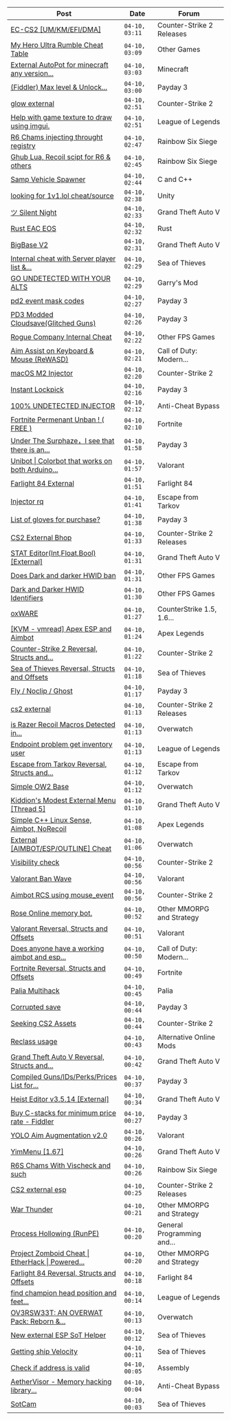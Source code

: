 |Post|Date|Forum|
|----|----|-----|
|[EC-CS2 \[UM/KM/EFI/DMA\]](https://www.unknowncheats.me/forum/counter-strike-2-releases/604514-ec-cs2-um-km-efi-dma.html)|`04-10, 03:11`|Counter-Strike 2 Releases|
|[My Hero Ultra Rumble Cheat Table](https://www.unknowncheats.me/forum/other-games/604426-hero-ultra-rumble-cheat-table.html)|`04-10, 03:09`|Other Games|
|[External AutoPot for minecraft any version...](https://www.unknowncheats.me/forum/minecraft/604492-external-autopot-minecraft-version-lunare.html)|`04-10, 03:03`|Minecraft|
|[(Fiddler) Max level & Unlock...](https://www.unknowncheats.me/forum/payday-3-a/602977-fiddler-max-level-unlock-masks-suits-items.html)|`04-10, 03:00`|Payday 3|
|[glow external](https://www.unknowncheats.me/forum/counter-strike-2-a/604503-glow-external.html)|`04-10, 02:51`|Counter-Strike 2|
|[Help with game texture to draw using imgui.](https://www.unknowncheats.me/forum/league-of-legends/604603-help-game-texture-draw-using-imgui.html)|`04-10, 02:51`|League of Legends|
|[R6 Chams injecting throught registry](https://www.unknowncheats.me/forum/rainbow-six-siege/594608-r6-chams-injecting-throught-registry.html)|`04-10, 02:47`|Rainbow Six Siege|
|[Ghub Lua, Recoil scipt for R6 & others](https://www.unknowncheats.me/forum/rainbow-six-siege/602483-ghub-lua-recoil-scipt-r6.html)|`04-10, 02:45`|Rainbow Six Siege|
|[Samp Vehicle Spawner](https://www.unknowncheats.me/forum/c-and-c-/603106-samp-vehicle-spawner.html)|`04-10, 02:44`|C and C++|
|[looking for 1v1.lol cheat/source](https://www.unknowncheats.me/forum/unity/604148-looking-1v1-lol-cheat-source.html)|`04-10, 02:38`|Unity|
|[ツ Silent Night](https://www.unknowncheats.me/forum/grand-theft-auto-v/604599-silent-night.html)|`04-10, 02:33`|Grand Theft Auto V|
|[Rust EAC EOS](https://www.unknowncheats.me/forum/rust/603236-rust-eac-eos.html)|`04-10, 02:32`|Rust|
|[BigBase V2](https://www.unknowncheats.me/forum/grand-theft-auto-v/327176-bigbase-v2.html)|`04-10, 02:31`|Grand Theft Auto V|
|[Internal cheat with Server player list &...](https://www.unknowncheats.me/forum/sea-of-thieves/601862-internal-cheat-server-player-list-scuttle-ship-cooldown-bypass.html)|`04-10, 02:29`|Sea of Thieves|
|[GO UNDETECTED WITH YOUR ALTS](https://www.unknowncheats.me/forum/garry-s-mod/604392-undetected-alts.html)|`04-10, 02:29`|Garry's Mod|
|[pd2 event mask codes](https://www.unknowncheats.me/forum/payday-3-a/604517-pd2-event-mask-codes.html)|`04-10, 02:27`|Payday 3|
|[PD3 Modded Cloudsave(Glitched Guns)](https://www.unknowncheats.me/forum/payday-3-a/603421-pd3-modded-cloudsave-glitched-guns.html)|`04-10, 02:26`|Payday 3|
|[Rogue Company Internal Cheat](https://www.unknowncheats.me/forum/other-fps-games/604154-rogue-company-internal-cheat.html)|`04-10, 02:22`|Other FPS Games|
|[Aim Assist on Keyboard & Mouse (ReWASD)](https://www.unknowncheats.me/forum/call-of-duty-modern-warfare-ii/600587-aim-assist-keyboard-mouse-rewasd.html)|`04-10, 02:21`|Call of Duty: Modern...|
|[macOS M2 Injector](https://www.unknowncheats.me/forum/counter-strike-2-a/604565-macos-m2-injector.html)|`04-10, 02:20`|Counter-Strike 2|
|[Instant Lockpick](https://www.unknowncheats.me/forum/payday-3-a/603935-instant-lockpick.html)|`04-10, 02:16`|Payday 3|
|[100% UNDETECTED INJECTOR](https://www.unknowncheats.me/forum/anti-cheat-bypass/508347-100-undetected-injector.html)|`04-10, 02:12`|Anti-Cheat Bypass|
|[Fortnite Permenant Unban ! ( FREE )](https://www.unknowncheats.me/forum/fortnite/598535-fortnite-permenant-unban-free.html)|`04-10, 02:10`|Fortnite|
|[Under The Surphaze，I see that there is an...](https://www.unknowncheats.me/forum/payday-3-a/604484-surphaze-effect-stealth.html)|`04-10, 01:58`|Payday 3|
|[Unibot \| Colorbot that works on both Arduino...](https://www.unknowncheats.me/forum/valorant/604387-unibot-colorbot-arduino-raspberry.html)|`04-10, 01:57`|Valorant|
|[Farlight 84 External](https://www.unknowncheats.me/forum/farlight-84-a/598853-farlight-84-external.html)|`04-10, 01:51`|Farlight 84|
|[Injector rq](https://www.unknowncheats.me/forum/escape-from-tarkov/603738-injector-rq.html)|`04-10, 01:41`|Escape from Tarkov|
|[List of gloves for purchase?](https://www.unknowncheats.me/forum/payday-3-a/604431-list-gloves-purchase.html)|`04-10, 01:38`|Payday 3|
|[CS2 External Bhop](https://www.unknowncheats.me/forum/counter-strike-2-releases/604580-cs2-external-bhop.html)|`04-10, 01:33`|Counter-Strike 2 Releases|
|[STAT Editor(Int,Float,Bool)\[External\]](https://www.unknowncheats.me/forum/grand-theft-auto-v/476043-stat-editor-int-float-bool-external.html)|`04-10, 01:31`|Grand Theft Auto V|
|[Does Dark and darker HWID ban](https://www.unknowncheats.me/forum/other-fps-games/599454-dark-darker-hwid-ban.html)|`04-10, 01:31`|Other FPS Games|
|[Dark and Darker HWID Identifiers](https://www.unknowncheats.me/forum/other-fps-games/602349-dark-darker-hwid-identifiers.html)|`04-10, 01:30`|Other FPS Games|
|[oxWARE](https://www.unknowncheats.me/forum/counterstrike-1-5-1-6-and-mods/580057-oxware.html)|`04-10, 01:27`|CounterStrike 1.5, 1.6...|
|[\[KVM - vmread\] Apex ESP and Aimbot](https://www.unknowncheats.me/forum/apex-legends/406426-kvm-vmread-apex-esp-aimbot.html)|`04-10, 01:24`|Apex Legends|
|[Counter-Strike 2 Reversal, Structs and...](https://www.unknowncheats.me/forum/counter-strike-2-a/576077-counter-strike-2-reversal-structs-offsets.html)|`04-10, 01:22`|Counter-Strike 2|
|[Sea of Thieves Reversal, Structs and Offsets](https://www.unknowncheats.me/forum/sea-of-thieves/278391-sea-thieves-reversal-structs-offsets.html)|`04-10, 01:18`|Sea of Thieves|
|[Fly / Noclip / Ghost](https://www.unknowncheats.me/forum/payday-3-a/603453-fly-noclip-ghost.html)|`04-10, 01:17`|Payday 3|
|[cs2 external](https://www.unknowncheats.me/forum/counter-strike-2-releases/604166-cs2-external.html)|`04-10, 01:13`|Counter-Strike 2 Releases|
|[is Razer Recoil Macros Detected in...](https://www.unknowncheats.me/forum/overwatch/603722-razer-recoil-macros-detected-overwatch-vm.html)|`04-10, 01:13`|Overwatch|
|[Endpoint problem get inventory user](https://www.unknowncheats.me/forum/league-of-legends/604391-endpoint-inventory-user.html)|`04-10, 01:13`|League of Legends|
|[Escape from Tarkov Reversal, Structs and...](https://www.unknowncheats.me/forum/escape-from-tarkov/226519-escape-tarkov-reversal-structs-offsets.html)|`04-10, 01:12`|Escape from Tarkov|
|[Simple OW2 Base](https://www.unknowncheats.me/forum/overwatch/603651-simple-ow2-base.html)|`04-10, 01:12`|Overwatch|
|[Kiddion's Modest External Menu \[Thread 5\]](https://www.unknowncheats.me/forum/grand-theft-auto-v/576854-kiddions-modest-external-menu-thread-5-a.html)|`04-10, 01:10`|Grand Theft Auto V|
|[Simple C++ Linux Sense, Aimbot, NoRecoil](https://www.unknowncheats.me/forum/apex-legends/515784-simple-linux-sense-aimbot-norecoil.html)|`04-10, 01:08`|Apex Legends|
|[External \[AIMBOT/ESP/OUTLINE\] Cheat](https://www.unknowncheats.me/forum/overwatch/603320-external-aimbot-esp-outline-cheat.html)|`04-10, 01:06`|Overwatch|
|[Visibility check](https://www.unknowncheats.me/forum/counter-strike-2-a/604579-visibility-check.html)|`04-10, 00:56`|Counter-Strike 2|
|[Valorant Ban Wave](https://www.unknowncheats.me/forum/valorant/604277-valorant-ban-wave.html)|`04-10, 00:56`|Valorant|
|[Aimbot RCS using mouse_event](https://www.unknowncheats.me/forum/counter-strike-2-a/604483-aimbot-rcs-using-mouse_event.html)|`04-10, 00:56`|Counter-Strike 2|
|[Rose Online memory bot.](https://www.unknowncheats.me/forum/other-mmorpg-and-strategy/595390-rose-online-memory-bot.html)|`04-10, 00:52`|Other MMORPG and Strategy|
|[Valorant Reversal, Structs and Offsets](https://www.unknowncheats.me/forum/valorant/385792-valorant-reversal-structs-offsets.html)|`04-10, 00:51`|Valorant|
|[Does anyone have a working aimbot and esp...](https://www.unknowncheats.me/forum/call-of-duty-modern-warfare-ii/604516-aimbot-esp-call-duty-warzone.html)|`04-10, 00:50`|Call of Duty: Modern...|
|[Fortnite Reversal, Structs and Offsets](https://www.unknowncheats.me/forum/fortnite/235061-fortnite-reversal-structs-offsets.html)|`04-10, 00:49`|Fortnite|
|[Palia Multihack](https://www.unknowncheats.me/forum/palia/596326-palia-multihack.html)|`04-10, 00:45`|Palia|
|[Corrupted save](https://www.unknowncheats.me/forum/payday-3-a/604540-corrupted-save.html)|`04-10, 00:44`|Payday 3|
|[Seeking CS2 Assets](https://www.unknowncheats.me/forum/counter-strike-2-a/604547-seeking-cs2-assets.html)|`04-10, 00:44`|Counter-Strike 2|
|[Reclass usage](https://www.unknowncheats.me/forum/alternative-online-mods/604575-reclass-usage.html)|`04-10, 00:43`|Alternative Online Mods|
|[Grand Theft Auto V Reversal, Structs and...](https://www.unknowncheats.me/forum/grand-theft-auto-v/144028-grand-theft-auto-reversal-structs-offsets.html)|`04-10, 00:42`|Grand Theft Auto V|
|[Compiled Guns/IDs/Perks/Prices List for...](https://www.unknowncheats.me/forum/payday-3-a/603130-compiled-guns-ids-perks-prices-list-fiddlers.html)|`04-10, 00:37`|Payday 3|
|[Heist Editor v3.5.14 \[External\]](https://www.unknowncheats.me/forum/grand-theft-auto-v/451205-heist-editor-v3-5-14-external.html)|`04-10, 00:34`|Grand Theft Auto V|
|[Buy C-stacks for minimum price rate - Fiddler](https://www.unknowncheats.me/forum/payday-3-a/604501-buy-stacks-minimum-price-rate-fiddler.html)|`04-10, 00:27`|Payday 3|
|[YOLO Aim Augmentation v2.0](https://www.unknowncheats.me/forum/valorant/469268-yolo-aim-augmentation-v2-0-a.html)|`04-10, 00:26`|Valorant|
|[YimMenu \[1.67\]](https://www.unknowncheats.me/forum/grand-theft-auto-v/476972-yimmenu-1-67-a.html)|`04-10, 00:26`|Grand Theft Auto V|
|[R6S Chams With Vischeck and such](https://www.unknowncheats.me/forum/rainbow-six-siege/604182-r6s-chams-vischeck.html)|`04-10, 00:26`|Rainbow Six Siege|
|[CS2 external esp](https://www.unknowncheats.me/forum/counter-strike-2-releases/600259-cs2-external-esp.html)|`04-10, 00:25`|Counter-Strike 2 Releases|
|[War Thunder](https://www.unknowncheats.me/forum/other-mmorpg-and-strategy/85949-war-thunder.html)|`04-10, 00:21`|Other MMORPG and Strategy|
|[Process Hollowing (RunPE)](https://www.unknowncheats.me/forum/general-programming-and-reversing/604396-process-hollowing-runpe.html)|`04-10, 00:20`|General Programming and...|
|[Project Zomboid Cheat \| EtherHack \| Powered...](https://www.unknowncheats.me/forum/other-mmorpg-and-strategy/590798-project-zomboid-cheat-etherhack-powered-java-41-78-16-a.html)|`04-10, 00:20`|Other MMORPG and Strategy|
|[Farlight 84 Reversal, Structs and Offsets](https://www.unknowncheats.me/forum/farlight-84-a/580566-farlight-84-reversal-structs-offsets.html)|`04-10, 00:18`|Farlight 84|
|[find champion head position and feet...](https://www.unknowncheats.me/forum/league-of-legends/604331-champion-head-position-feet-position.html)|`04-10, 00:14`|League of Legends|
|[OV3RSW33T: AN OVERWAT Pack: Reborn &...](https://www.unknowncheats.me/forum/overwatch/603412-ov3rsw33t-overwat-pack-reborn-recoded.html)|`04-10, 00:13`|Overwatch|
|[New external ESP SoT Helper](https://www.unknowncheats.me/forum/sea-of-thieves/581265-external-esp-sot-helper.html)|`04-10, 00:12`|Sea of Thieves|
|[Getting ship Velocity](https://www.unknowncheats.me/forum/sea-of-thieves/603721-getting-ship-velocity.html)|`04-10, 00:11`|Sea of Thieves|
|[Check if address is valid](https://www.unknowncheats.me/forum/assembly/589812-check-address-valid.html)|`04-10, 00:05`|Assembly|
|[AetherVisor - Memory hacking library...](https://www.unknowncheats.me/forum/anti-cheat-bypass/575197-aethervisor-memory-hacking-library-powered-amd-svm.html)|`04-10, 00:04`|Anti-Cheat Bypass|
|[SotCam](https://www.unknowncheats.me/forum/sea-of-thieves/580178-sotcam.html)|`04-10, 00:03`|Sea of Thieves|
